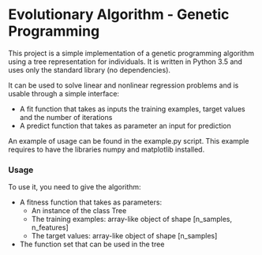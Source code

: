 # Evolutionary Algorithm \- Genetic Programming

This project is a simple implementation of a genetic programming algorithm
using a tree representation for individuals. It is written in Python 3.5 and uses only the
standard library (no dependencies).

It can be used to solve linear and nonlinear regression problems and is
usable through a simple interface:
- A fit function that takes as inputs the training examples, target values and the number of iterations
- A predict function that takes as parameter an input for prediction

An example of usage can be found in the example.py script. This example requires to
have the libraries numpy and matplotlib installed.

### Usage

To use it, you need to give the algorithm:
- A fitness function that takes as parameters:
    - An instance of the class Tree
    - The training examples: array-like object of shape [n_samples, n_features]
    - The target values: array-like object of shape [n_samples]
- The function set that can be used in the tree
